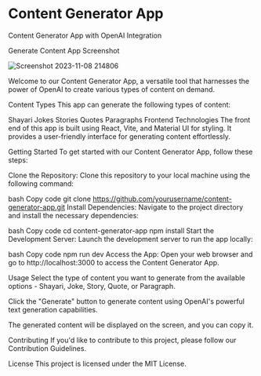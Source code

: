 
# Content Generator App

Content Generator App with OpenAI Integration

Generate Content
App Screenshot

![Screenshot 2023-11-08 214806](https://github.com/saurabh7412/Content-Generator-1/assets/121215502/f4debbad-8a8c-41be-8050-af121876454a)


Welcome to our Content Generator App, a versatile tool that harnesses the power of OpenAI to create various types of content on demand.

Content Types
This app can generate the following types of content:

Shayari
Jokes
Stories
Quotes
Paragraphs
Frontend Technologies
The front end of this app is built using React, Vite, and Material UI for styling. It provides a user-friendly interface for generating content effortlessly.

Getting Started
To get started with our Content Generator App, follow these steps:

Clone the Repository: Clone this repository to your local machine using the following command:

bash
Copy code
git clone https://github.com/yourusername/content-generator-app.git
Install Dependencies: Navigate to the project directory and install the necessary dependencies:

bash
Copy code
cd content-generator-app
npm install
Start the Development Server: Launch the development server to run the app locally:

bash
Copy code
npm run dev
Access the App: Open your web browser and go to http://localhost:3000 to access the Content Generator App.

Usage
Select the type of content you want to generate from the available options - Shayari, Joke, Story, Quote, or Paragraph.

Click the "Generate" button to generate content using OpenAI's powerful text generation capabilities.

The generated content will be displayed on the screen, and you can copy it.

Contributing
If you'd like to contribute to this project, please follow our Contribution Guidelines.

License
This project is licensed under the MIT License.

